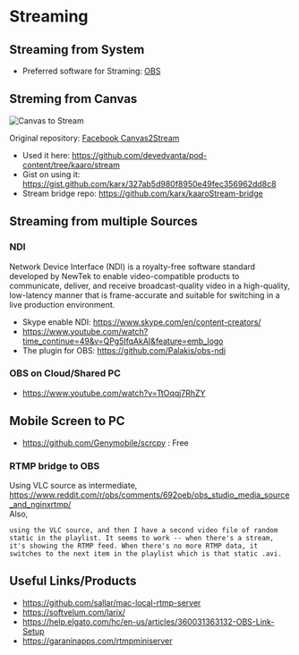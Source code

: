 # Streaming

## Streaming from System
* Preferred software for Straming: [OBS](https://obsproject.com/)


## Streming from Canvas
![Canvas to Stream](https://raw.githubusercontent.com/fbsamples/Canvas-Streaming-Example/master/doc/architecture.png)   


Original repository: [Facebook Canvas2Stream](https://github.com/fbsamples/Canvas-Streaming-Example)

* Used it here: https://github.com/devedvanta/pod-content/tree/kaaro/stream
* Gist on using it: https://gist.github.com/karx/327ab5d980f8950e49fec356962dd8c8
* Stream bridge repo: https://github.com/karx/kaaroStream-bridge


## Streaming from multiple Sources

### NDI   
Network Device Interface (NDI) is a royalty-free software standard developed by NewTek to enable video-compatible products to communicate, deliver, and receive broadcast-quality video in a high-quality, low-latency manner that is frame-accurate and suitable for switching in a live production environment.
* Skype enable NDI: https://www.skype.com/en/content-creators/
* https://www.youtube.com/watch?time_continue=49&v=QPg5IfqAkAI&feature=emb_logo
* The plugin for OBS: https://github.com/Palakis/obs-ndi

### OBS on Cloud/Shared PC
* https://www.youtube.com/watch?v=TtOqqj7RhZY

## Mobile Screen to PC
* https://github.com/Genymobile/scrcpy : Free

### RTMP bridge to OBS
Using VLC source as intermediate, https://www.reddit.com/r/obs/comments/692oeb/obs_studio_media_source_and_nginxrtmp/   
Also, 
```
using the VLC source, and then I have a second video file of random static in the playlist. It seems to work -- when there's a stream, it's showing the RTMP feed. When there's no more RTMP data, it switches to the next item in the playlist which is that static .avi.
```


## Useful Links/Products
* https://github.com/sallar/mac-local-rtmp-server
* https://softvelum.com/larix/
* https://help.elgato.com/hc/en-us/articles/360031363132-OBS-Link-Setup
* https://garaninapps.com/rtmpminiserver
  